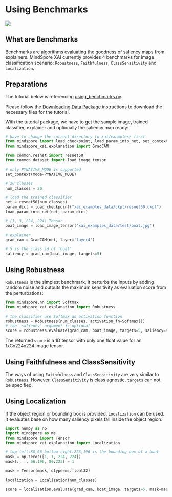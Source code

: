 # Using Benchmarks

<a href="https://gitee.com/mindspore/docs/blob/master/docs/xai/docs/source_en/using_benchmarks.md" target="_blank"><img src="https://mindspore-website.obs.cn-north-4.myhuaweicloud.com/website-images/master/resource/_static/logo_source_en.png"></a>

## What are Benchmarks

Benchmarks are algorithms evaluating the goodness of saliency maps from explainers. MindSpore XAI currently provides 4 benchmarks for image classification scenario: `Robustness`, `Faithfulness`, `ClassSensitivity` and `Localization`.

## Preparations

The tutorial below is referencing [using_benchmarks.py](https://gitee.com/mindspore/xai/blob/master/examples/using_benchmarks.py).

Please follow the [Downloading Data Package](https://www.mindspore.cn/xai/docs/en/master/using_explainers.html#downloading-data-package) instructions to download the necessary files for the tutorial.

With the tutorial package, we have to get the sample image, trained classifier, explainer and optionally the saliency map ready:

```python
# have to change the current directory to xai/examples/ first
from mindspore import load_checkpoint, load_param_into_net, set_context, PYNATIVE_MODE
from mindspore_xai.explanation import GradCAM

from common.resnet import resnet50
from common.dataset import load_image_tensor

# only PYNATIVE_MODE is supported
set_context(mode=PYNATIVE_MODE)

# 20 classes
num_classes = 20

# load the trained classifier
net = resnet50(num_classes)
param_dict = load_checkpoint("xai_examples_data/ckpt/resnet50.ckpt")
load_param_into_net(net, param_dict)

# [1, 3, 224, 224] Tensor
boat_image = load_image_tensor('xai_examples_data/test/boat.jpg')

# explainer
grad_cam = GradCAM(net, layer='layer4')

# 5 is the class id of 'boat'
saliency = grad_cam(boat_image, targets=5)
```

## Using Robustness

`Robustness` is the simplest benchmark, it perturbs the inputs by adding random noise and outputs the maximum sensitivity as evaluation score from the perturbations:

```python
from mindspore.nn import Softmax
from mindspore_xai.explanation import Robustness

# the classifier use Softmax as activation function
robustness = Robustness(num_classes, activation_fn=Softmax())
# the 'saliency' argument is optional
score = robustness.evaluate(grad_cam, boat_image, targets=5, saliency=saliency)
```

The returned `score` is a 1D tensor with only one float value for an 1xCx224x224 image tensor.

## Using Faithfulness and ClassSensitivity

The ways of using `Faithfulness` and `ClassSensitivity` are very similar to `Robustness`. However, `ClassSensitivity` is class agnostic, `targets` can not be specified.

## Using Localization

If the object region or bounding box is provided, `Localization` can be used. It evaluates base on how many saliency pixels fall inside the object region:

```python
import numpy as np
import mindspore as ms
from mindspore import Tensor
from mindspore_xai.explanation import Localization

# top-left:80,66 bottom-right:223,196 is the bounding box of a boat
mask = np.zeros([1, 1, 224, 224])
mask[:, :, 66:196, 80:223] = 1

mask = Tensor(mask, dtype=ms.float32)

localization = Localization(num_classes)

score = localization.evaluate(grad_cam, boat_image, targets=5, mask=mask)
```
